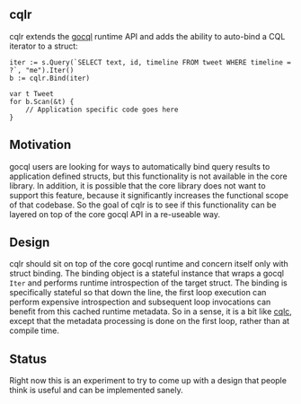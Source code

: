 cqlr
----

cqlr extends the [gocql][] runtime API and adds the ability to auto-bind a CQL iterator to a struct:

```
iter := s.Query(`SELECT text, id, timeline FROM tweet WHERE timeline = ?`, "me").Iter()
b := cqlr.Bind(iter)

var t Tweet
for b.Scan(&t) {
	// Application specific code goes here
}
```

## Motivation

gocql users are looking for ways to automatically bind query results to application defined structs, but this functionality is not available in the core library. In addition, it is possible that the core library does not want to support this feature, because it significantly increases the functional scope of that codebase. So the goal of cqlr is to see if this functionality can be layered on top of the core gocql API in a re-useable way.

## Design

cqlr should sit on top of the core gocql runtime and concern itself only with struct binding. The binding object is a stateful instance that wraps a gocql `Iter` and performs runtime introspection of the target struct. The binding is specifically stateful so that down the line, the first loop execution can perform expensive introspection and subsequent loop invocations can benefit from this cached runtime metadata. So in a sense, it is a bit like [cqlc][], except that the metadata processing is done on the first loop, rather than at compile time.

## Status

Right now this is an experiment to try to come up with a design that people think is useful and can be implemented sanely.

[gocql]: https://github.com/gocql/gocql
[cqlc]: https://github.com/relops/cqlc